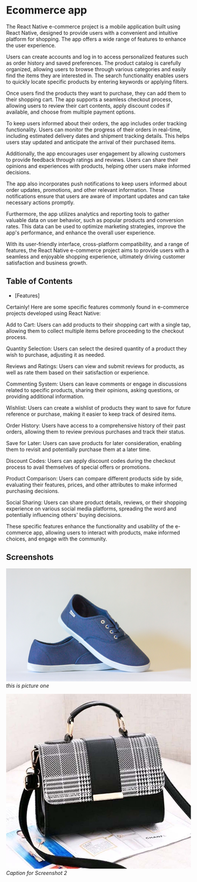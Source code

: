 # Ecommerce app

The React Native e-commerce project is a mobile application built using React Native, designed to provide users with a convenient and intuitive platform for shopping. The app offers a wide range of features to enhance the user experience.

Users can create accounts and log in to access personalized features such as order history and saved preferences. The product catalog is carefully organized, allowing users to browse through various categories and easily find the items they are interested in. The search functionality enables users to quickly locate specific products by entering keywords or applying filters.

Once users find the products they want to purchase, they can add them to their shopping cart. The app supports a seamless checkout process, allowing users to review their cart contents, apply discount codes if available, and choose from multiple payment options.

To keep users informed about their orders, the app includes order tracking functionality. Users can monitor the progress of their orders in real-time, including estimated delivery dates and shipment tracking details. This helps users stay updated and anticipate the arrival of their purchased items.

Additionally, the app encourages user engagement by allowing customers to provide feedback through ratings and reviews. Users can share their opinions and experiences with products, helping other users make informed decisions.

The app also incorporates push notifications to keep users informed about order updates, promotions, and other relevant information. These notifications ensure that users are aware of important updates and can take necessary actions promptly.

Furthermore, the app utilizes analytics and reporting tools to gather valuable data on user behavior, such as popular products and conversion rates. This data can be used to optimize marketing strategies, improve the app's performance, and enhance the overall user experience.

With its user-friendly interface, cross-platform compatibility, and a range of features, the React Native e-commerce project aims to provide users with a seamless and enjoyable shopping experience, ultimately driving customer satisfaction and business growth.

## Table of Contents

- [Features]

Certainly! Here are some specific features commonly found in e-commerce projects developed using React Native:

Add to Cart: Users can add products to their shopping cart with a single tap, allowing them to collect multiple items before proceeding to the checkout process.

Quantity Selection: Users can select the desired quantity of a product they wish to purchase, adjusting it as needed.

Reviews and Ratings: Users can view and submit reviews for products, as well as rate them based on their satisfaction or experience.

Commenting System: Users can leave comments or engage in discussions related to specific products, sharing their opinions, asking questions, or providing additional information.

Wishlist: Users can create a wishlist of products they want to save for future reference or purchase, making it easier to keep track of desired items.

Order History: Users have access to a comprehensive history of their past orders, allowing them to review previous purchases and track their status.

Save for Later: Users can save products for later consideration, enabling them to revisit and potentially purchase them at a later time.

Discount Codes: Users can apply discount codes during the checkout process to avail themselves of special offers or promotions.

Product Comparison: Users can compare different products side by side, evaluating their features, prices, and other attributes to make informed purchasing decisions.

Social Sharing: Users can share product details, reviews, or their shopping experience on various social media platforms, spreading the word and potentially influencing others' buying decisions.

These specific features enhance the functionality and usability of the e-commerce app, allowing users to interact with products, make informed choices, and engage with the community.

## Screenshots

![Screenshot 1](./assets/1.1.jpg)
_this is picture one_

![Screenshot 2](./assets/1.2.jpg)
_Caption for Screenshot 2_
